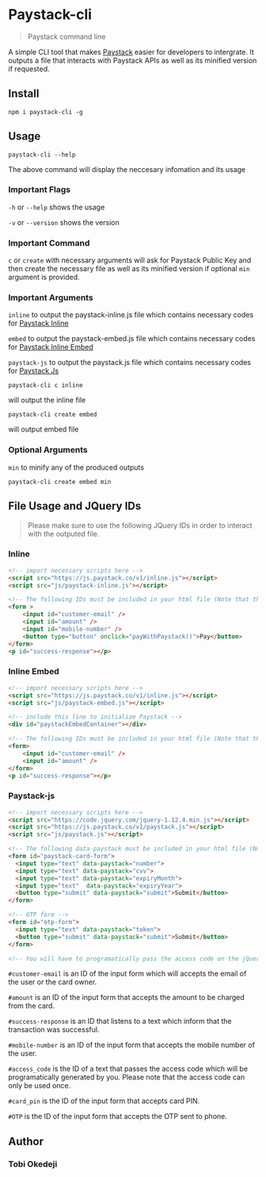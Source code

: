 # Paystack-cli # 
> Paystack command line

A simple CLI tool that makes [Paystack](https://paystack.com/ " Paystack") easier for developers to intergrate. It outputs a file that interacts with Paystack APIs as well as its minified version if requested.

## Install

```
npm i paystack-cli -g
```
## Usage

```
paystack-cli --help
```
The above command will display the neccesary infomation and its usage

### Important Flags 
` -h ` or ` --help ` shows the usage

` -v ` or ` --version ` shows the version

### Important Command

`c` or `create` with necessary arguments will ask for Paystack Public Key and then create the necessary file as well as its minified version if optional `min` argument is provided.

### Important Arguments

`inline` to output the paystack-inline.js file which contains necessary codes for [Paystack Inline](https://developers.paystack.co/docs/paystack-inline "Paystack Inline")

`embed` to output the paystack-embed.js file which contains necessary codes for [Paystack Inline Embed](https://developers.paystack.co/docs/paystack-embded "Paystack Inline Embed")

`paystack-js` to output the paystack.js file which contains necessary codes for [Paystack Js](https://developers.paystack.co/docs/paystack-js "Paystack Js")

```
paystack-cli c inline
```
will output the inline file 
```
paystack-cli create embed
```
will output embed file

### Optional Arguments

`min` to minify any of the produced outputs 

```
paystack-cli create embed min
```
## File Usage and JQuery IDs
> Please make sure to use the following JQuery IDs in order to interact with the outputed file.

### Inline
```html
<!-- import necessary scripts here -->
<script src="https://js.paystack.co/v1/inline.js"></script>
<script src="js/paystack-inline.js"></script>

<!-- The following IDs must be included in your html file (Note that they can be anywhere according to your choice.) -->
<form >
    <input id="customer-email" />
    <input id="amount" />
    <input id="mobile-number" />
    <button type="button" onclick="payWithPaystack()">Pay</button> 
</form>
<p id="success-response"></p>
```

### Inline Embed
```html
<!-- import necessary scripts here -->
<script src="https://js.paystack.co/v1/inline.js"></script>
<script src="js/paystack-embed.js"></script>

<!-- include this line to initialize Paystack -->
<div id="paystackEmbedContainer"></div>

<!-- The following IDs must be included in your html file (Note that they can be anywhere according to your choice.) -->
<form>
    <input id="customer-email" />
    <input id="amount" />
</form>
<p id="success-response"></p>
```
### Paystack-js
```html
<!-- import necessary scripts here -->
<script src="https://code.jquery.com/jquery-1.12.4.min.js"></script>
<script src="https://js.paystack.co/v1/paystack.js"></script>
<script src="js/paystack.js"></script>

<!-- The following data-paystack must be included in your html file (Note that they can be anywhere according to your choice.) -->
<form id="paystack-card-form">
  <input type="text" data-paystack="number">
  <input type="text" data-paystack="cvv">
  <input type="text" data-paystack="expiryMonth">
  <input type="text"  data-paystack="expiryYear">
  <button type="submit" data-paystack="submit">Submit</button>
</form>

<!-- OTP form -->
<form id="otp-form">
  <input type="text" data-paystack="token">
  <button type="submit" data-paystack="submit">Submit</button>
</form>

<!-- You will have to programatically pass the access code on the jQuery ID #access_code and you can create a form for the card pin with the Jquery ID #card_pin -->
```

`#customer-email` is an ID of the input form which will accepts the email of the user or the card owner.

`#amount` is an ID of the input form that accepts the amount to be charged from the card.

`#success-response` is an ID that listens to a text which inform that the transaction was successful.

`#mobile-number` is an ID of the input form that accepts the mobile number of the user.

`#access_code` is the ID of a text that passes the access code which will be programatically generated by you. Please note that the access code can only be used once.

`#card_pin` is the ID of the input form that accepts card PIN.

`#OTP` is the ID of the input form that accepts the OTP sent to phone.

## Author

### Tobi Okedeji